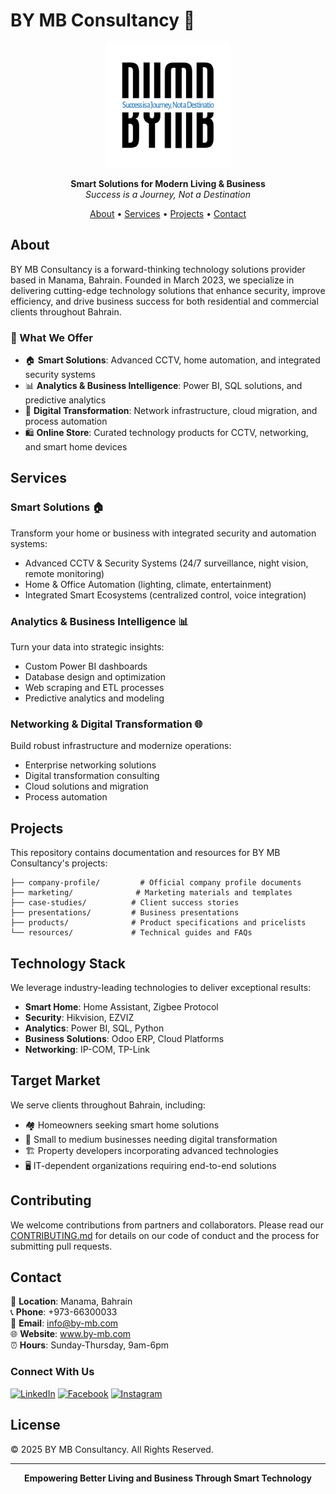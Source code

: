 # BY MB Consultancy 🏢

<p align="center">
  <img src="logo/Logo-text-black-white-bg.svg", alt="BY MB Consultancy Logo" width="200"/>
</p>

<p align="center">
  <strong>Smart Solutions for Modern Living & Business</strong><br>
  <em>Success is a Journey, Not a Destination</em>
</p>

<p align="center">
  <a href="#about">About</a> •
  <a href="#services">Services</a> •
  <a href="#projects">Projects</a> •
  <a href="#contact">Contact</a>
</p>

## About

BY MB Consultancy is a forward-thinking technology solutions provider based in Manama, Bahrain. Founded in March 2023, we specialize in delivering cutting-edge technology solutions that enhance security, improve efficiency, and drive business success for both residential and commercial clients throughout Bahrain.

### 🌟 What We Offer

- 🏠 **Smart Solutions**: Advanced CCTV, home automation, and integrated security systems
- 📊 **Analytics & Business Intelligence**: Power BI, SQL solutions, and predictive analytics
- 🔄 **Digital Transformation**: Network infrastructure, cloud migration, and process automation
- 🛍️ **Online Store**: Curated technology products for CCTV, networking, and smart home devices

## Services

### Smart Solutions 🏠
Transform your home or business with integrated security and automation systems:
- Advanced CCTV & Security Systems (24/7 surveillance, night vision, remote monitoring)
- Home & Office Automation (lighting, climate, entertainment)
- Integrated Smart Ecosystems (centralized control, voice integration)

### Analytics & Business Intelligence 📊
Turn your data into strategic insights:
- Custom Power BI dashboards
- Database design and optimization
- Web scraping and ETL processes
- Predictive analytics and modeling

### Networking & Digital Transformation 🌐
Build robust infrastructure and modernize operations:
- Enterprise networking solutions
- Digital transformation consulting
- Cloud solutions and migration
- Process automation

## Projects

This repository contains documentation and resources for BY MB Consultancy's projects:

```
├── company-profile/         # Official company profile documents
├── marketing/              # Marketing materials and templates
├── case-studies/          # Client success stories
├── presentations/         # Business presentations
├── products/              # Product specifications and pricelists
└── resources/             # Technical guides and FAQs
```

## Technology Stack

We leverage industry-leading technologies to deliver exceptional results:

- **Smart Home**: Home Assistant, Zigbee Protocol
- **Security**: Hikvision, EZVIZ
- **Analytics**: Power BI, SQL, Python
- **Business Solutions**: Odoo ERP, Cloud Platforms
- **Networking**: IP-COM, TP-Link

## Target Market

We serve clients throughout Bahrain, including:
- 🏘️ Homeowners seeking smart home solutions
- 💼 Small to medium businesses needing digital transformation
- 🏗️ Property developers incorporating advanced technologies
- 🖥️ IT-dependent organizations requiring end-to-end solutions

## Contributing

We welcome contributions from partners and collaborators. Please read our [CONTRIBUTING.md](CONTRIBUTING.md) for details on our code of conduct and the process for submitting pull requests.

## Contact

📍 **Location**: Manama, Bahrain  
📞 **Phone**: +973-66300033  
📧 **Email**: info@by-mb.com  
🌐 **Website**: www.by-mb.com  
⏰ **Hours**: Sunday-Thursday, 9am-6pm  

### Connect With Us
[![LinkedIn](https://img.shields.io/badge/LinkedIn-0077B5?style=for-the-badge&logo=linkedin&logoColor=white)](https://www.linkedin.com/company/by-mb)
[![Facebook](https://img.shields.io/badge/Facebook-1877F2?style=for-the-badge&logo=facebook&logoColor=white)](https://www.facebook.com/bymbcom)
[![Instagram](https://img.shields.io/badge/Instagram-E4405F?style=for-the-badge&logo=instagram&logoColor=white)](https://www.instagram.com/bymbcom)

## License

© 2025 BY MB Consultancy. All Rights Reserved.

---

<p align="center">
  <strong>Empowering Better Living and Business Through Smart Technology</strong>
</p>
